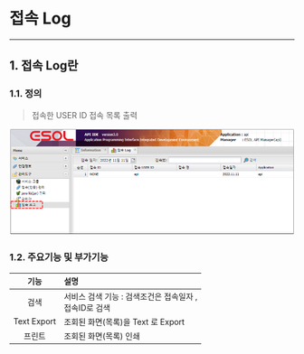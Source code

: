 # 접속 Log

---

## 1. 접속 Log란
### 1.1. 정의

>접속한 USER ID 접속 목록 출력

<img src = "./images/03-management-tools-access-log-01.PNG" width = "650px"> </img> 

### 1.2. 주요기능 및 부가기능

| 기능 | 설명 |  
|:--:|:--|  
| 검색  | 서비스 검색 기능 :  검색조건은 접속일자 ,<br/> 접속ID로 검색 |
| Text Export  | 조회된 화면(목록)을 Text 로 Export |
| 프린트  | 조회된 화면(목록) 인쇄 |
